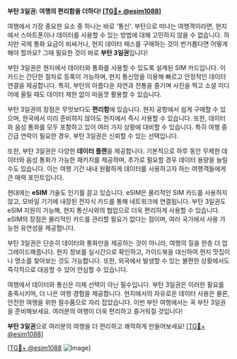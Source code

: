 **부탄 3일권: 여행의 편리함을 더하다! [[TG💪+ @esim1088](https://t.me/s/esim1088)]**

여행에서 가장 중요한 요소 중 하나는 바로 '통신'. 부탄으로 떠나는 여행객이라면, 현지에서 스마트폰이나 데이터를 사용할 수 있는 방법에 대해 고민하지 않을 수 없습니다. 하지만 국제 통화 요금이 비싸거나, 현지 데이터 패스를 구매하는 것이 번거롭다면 어떻게 해야 할까요? 그때 필요한 것이 바로 **부탄 3일권**입니다!

부탄 3일권은 현지에서 데이터와 통화를 사용할 수 있도록 설계된 SIM 카드입니다. 이 카드는 간단한 절차로 등록이 가능하며, 현지 통신망을 이용해 빠르고 안정적인 데이터 연결을 제공합니다. 특히, 부탄의 아름다운 자연과 전통을 즐기며 사진을 찍고 소셜 미디어에 올릴 때도 데이터 제한 없이 마음껏 활용할 수 있습니다.

부탄 3일권의 장점은 무엇보다도 **편리함**에 있습니다. 현지 공항에서 쉽게 구매할 수 있으며, 한국에서 미리 준비하지 않아도 현지에서 즉시 사용할 수 있습니다. 또한, 데이터와 음성 통화를 모두 포함하고 있어 여러 가지 상황에 대비할 수 있습니다. 특히 여행 중 긴급 연락이 필요한 경우, 부탄 3일권은 신뢰할 수 있는 선택입니다.

또한, 부탄 3일권은 다양한 **데이터 플랜**을 제공합니다. 기본적으로 하루 동안 무제한 데이터와 음성 통화가 가능한 패키지를 제공하며, 추가로 필요할 경우 데이터 용량을 늘릴 수도 있습니다. 이는 여행 기간 내내 원활하게 데이터를 사용하고자 하는 여행객들에게 큰 매력 포인트입니다.

현대에는 **eSIM** 기술도 인기를 끌고 있습니다. eSIM은 물리적인 SIM 카드를 사용하지 않고, 모바일 기기에 내장된 전자식 카드를 통해 네트워크에 연결됩니다. 부탄 3일권도 eSIM 지원이 가능해, 현지 통신사와의 협업으로 더욱 편리하게 사용할 수 있습니다. eSIM의 장점은 물리적인 카드를 관리할 필요가 없다는 점이며, 여러 국가에서 사용 가능한 유연성을 제공합니다.

부탄 3일권은 단순히 데이터와 통화만을 제공하는 것이 아니라, 여행의 질을 한층 더 업그레이드해줍니다. 현지 정보를 실시간으로 확인하고, 가이드북을 대신하여 현지 맛집이나 명소를 찾아보는 것도 가능합니다. 또한, 외국에서 발생할 수 있는 불편한 상황에서도 즉각적으로 대응할 수 있어 안심할 수 있습니다.

여행에서 데이터와 통신은 이제 선택이 아닌 필수입니다. 부탄 3일권은 이러한 필요를 충족시키며, 더 나은 여행 경험을 제공합니다. 현지에서의 자유로운 데이터 사용은 물론, 안전한 여행을 위한 필수품으로 자리 잡았습니다. 이번 부탄 여행에서는 꼭 부탄 3일권을 준비해보세요. 여러분의 여행이 더욱 편리하고 즐거워질 것입니다!

**부탄 3일권**으로 여러분의 여행을 더 편리하고 쾌적하게 만들어보세요! [[TG💪+ @esim1088](https://t.me/s/esim1088)]

[[TG💪+ @esim1088](https://t.me/s/esim1088) ![Image](https://i.postimg.cc/Y0z9fWf4/image.png)]